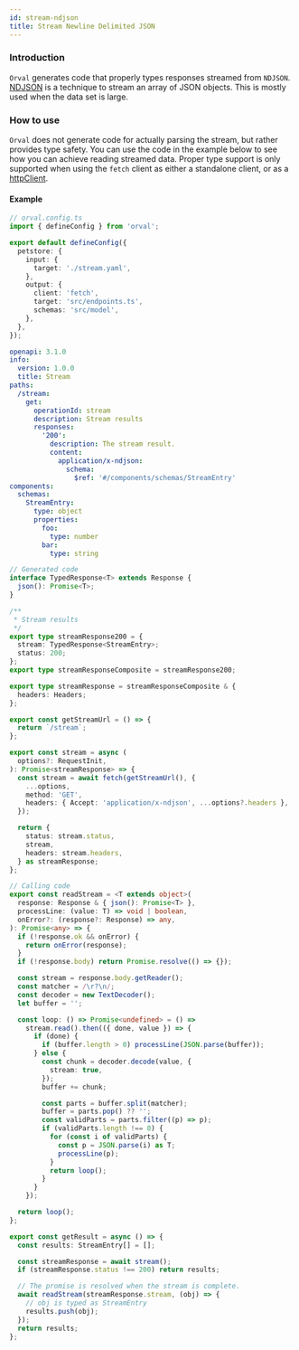 ```yaml
---
id: stream-ndjson
title: Stream Newline Delimited JSON
---
```


### Introduction

`Orval` generates code that properly types responses streamed from `NDJSON`.
[NDJSON](https://en.wikipedia.org/wiki/JSON_streaming#Newline-delimited_JSON) is a technique to stream an array of JSON objects. This is mostly used when the data set is large.

### How to use

`Orval` does not generate code for actually parsing the stream, but rather provides type safety. You can use the code in the example below to see how you can achieve reading streamed data.
Proper type support is only supported when using the `fetch` client as either a standalone client, or as a [httpClient](../reference/configuration/output#httpclient).

#### Example

```ts
// orval.config.ts
import { defineConfig } from 'orval';

export default defineConfig({
  petstore: {
    input: {
      target: './stream.yaml',
    },
    output: {
      client: 'fetch',
      target: 'src/endpoints.ts',
      schemas: 'src/model',
    },
  },
});
```

```yml
openapi: 3.1.0
info:
  version: 1.0.0
  title: Stream
paths:
  /stream:
    get:
      operationId: stream
      description: Stream results
      responses:
        '200':
          description: The stream result.
          content:
            application/x-ndjson:
              schema:
                $ref: '#/components/schemas/StreamEntry'
components:
  schemas:
    StreamEntry:
      type: object
      properties:
        foo:
          type: number
        bar:
          type: string
```

```ts
// Generated code
interface TypedResponse<T> extends Response {
  json(): Promise<T>;
}

/**
 * Stream results
 */
export type streamResponse200 = {
  stream: TypedResponse<StreamEntry>;
  status: 200;
};
export type streamResponseComposite = streamResponse200;

export type streamResponse = streamResponseComposite & {
  headers: Headers;
};

export const getStreamUrl = () => {
  return `/stream`;
};

export const stream = async (
  options?: RequestInit,
): Promise<streamResponse> => {
  const stream = await fetch(getStreamUrl(), {
    ...options,
    method: 'GET',
    headers: { Accept: 'application/x-ndjson', ...options?.headers },
  });

  return {
    status: stream.status,
    stream,
    headers: stream.headers,
  } as streamResponse;
};
```

```ts
// Calling code
export const readStream = <T extends object>(
  response: Response & { json(): Promise<T> },
  processLine: (value: T) => void | boolean,
  onError?: (response?: Response) => any,
): Promise<any> => {
  if (!response.ok && onError) {
    return onError(response);
  }
  if (!response.body) return Promise.resolve(() => {});

  const stream = response.body.getReader();
  const matcher = /\r?\n/;
  const decoder = new TextDecoder();
  let buffer = '';

  const loop: () => Promise<undefined> = () =>
    stream.read().then(({ done, value }) => {
      if (done) {
        if (buffer.length > 0) processLine(JSON.parse(buffer));
      } else {
        const chunk = decoder.decode(value, {
          stream: true,
        });
        buffer += chunk;

        const parts = buffer.split(matcher);
        buffer = parts.pop() ?? '';
        const validParts = parts.filter((p) => p);
        if (validParts.length !== 0) {
          for (const i of validParts) {
            const p = JSON.parse(i) as T;
            processLine(p);
          }
          return loop();
        }
      }
    });

  return loop();
};

export const getResult = async () => {
  const results: StreamEntry[] = [];

  const streamResponse = await stream();
  if (streamResponse.status !== 200) return results;

  // The promise is resolved when the stream is complete.
  await readStream(streamResponse.stream, (obj) => {
    // obj is typed as StreamEntry
    results.push(obj);
  });
  return results;
};
```
